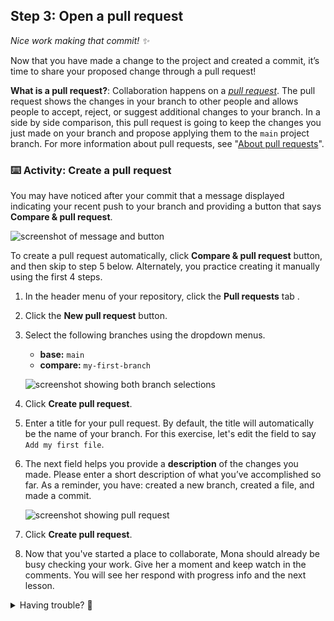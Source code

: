 ## Step 3: Open a pull request

_Nice work making that commit! :sparkles:_

Now that you have made a change to the project and created a commit, it’s time to share your proposed change through a pull request!

**What is a pull request?**: Collaboration happens on a _[pull request](https://docs.github.com/en/get-started/quickstart/github-glossary#pull-request)_. The pull request shows the changes in your branch to other people and allows people to accept, reject, or suggest additional changes to your branch. In a side by side comparison, this pull request is going to keep the changes you just made on your branch and propose applying them to the `main` project branch. For more information about pull requests, see "[About pull requests](https://docs.github.com/en/pull-requests/collaborating-with-pull-requests/proposing-changes-to-your-work-with-pull-requests/about-pull-requests)".

### :keyboard: Activity: Create a pull request

You may have noticed after your commit that a message displayed indicating your recent push to your branch and providing a button that says **Compare & pull request**.

![screenshot of message and button](https://github.com/user-attachments/assets/47b82c6e-d45b-4854-b8b4-1cb2c33af05f)

To create a pull request automatically, click **Compare & pull request** button, and then skip to step 5 below. Alternately, you practice creating it manually using the first 4 steps.

1. In the header menu of your repository, click the **Pull requests** tab .
2. Click the **New pull request** button.
3. Select the following branches using the dropdown menus.
   
   - **base:** `main`
   - **compare:** `my-first-branch`

   ![screenshot showing both branch selections](https://github.com/user-attachments/assets/140ca348-b6de-4c3c-b29f-fd57944d98a9)

4. Click **Create pull request**.

5. Enter a title for your pull request. By default, the title will automatically be the name of your branch. For this exercise, let's edit the field to say `Add my first file`.

6. The next field helps you provide a **description** of the changes you made. Please enter a short description of what you’ve accomplished so far. As a reminder, you have: created a new branch, created a file, and made a commit.

   ![screenshot showing pull request](https://github.com/user-attachments/assets/e03171f9-98cc-4067-a473-78424618f1f8)

7. Click **Create pull request**.

8. Now that you've started a place to collaborate, Mona should already be busy checking your work. Give her a moment and keep watch in the comments. You will see her respond with progress info and the next lesson.


<details>
<summary>Having trouble? 🤷</summary><br/>

If you don't get feedback, here are some things to check:
- Make sure your pull request title is correct.
- Ensure your pull request has a description.

</details>